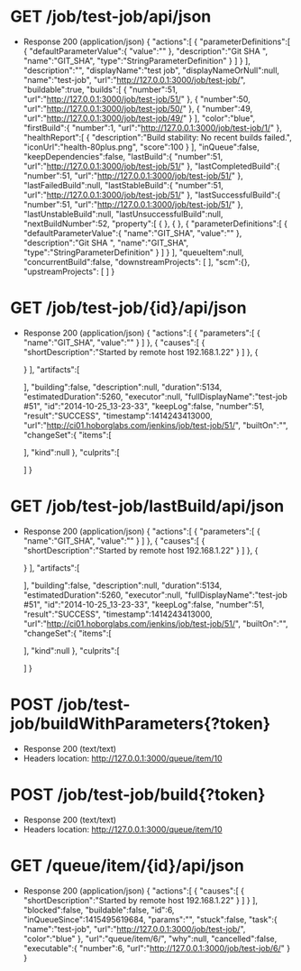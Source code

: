 
# GET /job/test-job/api/json
* Response 200 (application/json)
  {
    "actions":[
      {
        "parameterDefinitions":[
          {
            "defaultParameterValue":{
              "value":""
            },
            "description":"Git SHA ",
            "name":"GIT_SHA",
            "type":"StringParameterDefinition"
          }
        ]
      }
    ],
    "description":"",
    "displayName":"test job",
    "displayNameOrNull":null,
    "name":"test-job",
    "url":"http://127.0.0.1:3000/job/test-job/",
    "buildable":true,
    "builds":[
      {
        "number":51,
        "url":"http://127.0.0.1:3000/job/test-job/51/"
      },
      {
        "number":50,
        "url":"http://127.0.0.1:3000/job/test-job/50/"
      },
      {
        "number":49,
        "url":"http://127.0.0.1:3000/job/test-job/49/"
      }
    ],
    "color":"blue",
    "firstBuild":{
      "number":1,
      "url":"http://127.0.0.1:3000/job/test-job/1/"
    },
  "healthReport":[
    {
      "description":"Build stability: No recent builds failed.",
      "iconUrl":"health-80plus.png",
      "score":100
    }
  ],
    "inQueue":false,
  "keepDependencies":false,
    "lastBuild":{
      "number":51,
      "url":"http://127.0.0.1:3000/job/test-job/51/"
    },
    "lastCompletedBuild":{
      "number":51,
      "url":"http://127.0.0.1:3000/job/test-job/51/"
    },
    "lastFailedBuild":null,
    "lastStableBuild":{
      "number":51,
      "url":"http://127.0.0.1:3000/job/test-job/51/"
    },
    "lastSuccessfulBuild":{
      "number":51,
      "url":"http://127.0.0.1:3000/job/test-job/51/"
    },
    "lastUnstableBuild":null,
    "lastUnsuccessfulBuild":null,
    "nextBuildNumber":52,
    "property":[
      { },
      { },
      {
        "parameterDefinitions":[
          {
            "defaultParameterValue":{
              "name":"GIT_SHA",
              "value":""
            },
            "description":"Git SHA ",
            "name":"GIT_SHA",
            "type":"StringParameterDefinition"
          }
        ]
      }
    ],
    "queueItem":null,
    "concurrentBuild":false,
    "downstreamProjects": [ ],
    "scm":{},
    "upstreamProjects": [ ]
  }

# GET /job/test-job/{id}/api/json
* Response 200 (application/json)
{
  "actions":[
    {
      "parameters":[
        {
          "name":"GIT_SHA",
          "value":""
        }
      ]
    },
    {
      "causes":[
        {
          "shortDescription":"Started by remote host 192.168.1.22"
        }
      ]
    },
    {

    }
  ],
  "artifacts":[

  ],
  "building":false,
  "description":null,
  "duration":5134,
  "estimatedDuration":5260,
  "executor":null,
  "fullDisplayName":"test-job #51",
  "id":"2014-10-25_13-23-33",
  "keepLog":false,
  "number":51,
  "result":"SUCCESS",
  "timestamp":1414243413000,
  "url":"http://ci01.hoborglabs.com/jenkins/job/test-job/51/",
  "builtOn":"",
  "changeSet":{
    "items":[

    ],
    "kind":null
  },
  "culprits":[

  ]
}

# GET /job/test-job/lastBuild/api/json
* Response 200 (application/json)
{
  "actions":[
    {
      "parameters":[
        {
          "name":"GIT_SHA",
          "value":""
        }
      ]
    },
    {
      "causes":[
        {
          "shortDescription":"Started by remote host 192.168.1.22"
        }
      ]
    },
    {

    }
  ],
  "artifacts":[

  ],
  "building":false,
  "description":null,
  "duration":5134,
  "estimatedDuration":5260,
  "executor":null,
  "fullDisplayName":"test-job #51",
  "id":"2014-10-25_13-23-33",
  "keepLog":false,
  "number":51,
  "result":"SUCCESS",
  "timestamp":1414243413000,
  "url":"http://ci01.hoborglabs.com/jenkins/job/test-job/51/",
  "builtOn":"",
  "changeSet":{
    "items":[

    ],
    "kind":null
  },
  "culprits":[

  ]
}


# POST /job/test-job/buildWithParameters{?token}
* Response 200 (text/text)
* Headers
    location: http://127.0.0.1:3000/queue/item/10

# POST /job/test-job/build{?token}
* Response 200 (text/text)
* Headers
    location: http://127.0.0.1:3000/queue/item/10

# GET /queue/item/{id}/api/json
* Response 200 (application/json)
{
  "actions":[
    {
      "causes":[
        {
          "shortDescription":"Started by remote host 192.168.1.22"
        }
      ]
    }
  ],
  "blocked":false,
  "buildable":false,
  "id":6,
  "inQueueSince":1415495619684,
  "params":"",
  "stuck":false,
  "task":{
    "name":"test-job",
    "url":"http://127.0.0.1:3000/job/test-job/",
    "color":"blue"
  },
  "url":"queue/item/6/",
  "why":null,
  "cancelled":false,
  "executable":{
    "number":6,
    "url":"http://127.0.0.1:3000/job/test-job/6/"
  }
}
